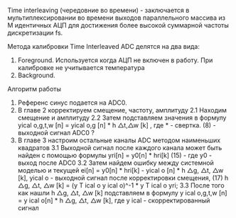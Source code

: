 Time interleaving (чередовние во времени) - заключается в мультиплексировании во времени выходов параллельного массива из М идентичных АЦП для достижения 
более высокой суммарной частоты дискретизации fs.

Метода калибровки Time Interleaved ADC делятся на два вида:
1. Foreground. Используется когда АЦП не включен в работу. При калибровке не учитывается температура
2. Background. 


Алгоритм работы 
1. Референс синус подается на ADC0.
2. В главе 2 корректируем смещение, частоту, амплитуду
    2.1 Находим смещение и амплитуду
    2.2 Затем подставляем значения в формулу
        yical o,g,t,w [n] = yical o,g [n] * h △t,△w [k]  , где * - свертка.   (8) - выходной сигнал ADC0 ?
3. В главе 3 настроим остальные каналы ADC методом наименьших квадратов
    3.1 Выходной сигнал после каждого канала может быть найден с помощью формулы
        yri[n] = y0[n] * hri[k] (15) - где y0 - выход после ADC0
    3.2 Затем найдем ошибку между системной моделью и текущей
        ei[n] = y0[n] * hri[k] - yical o [n] * h △g, △t, △w [k], yical o - выходной сигнал после корректировки смещения, (17)
            h △g, △t, △w [k] = (y T ical o  y ical o)^-1 * y T ical o yri;
    3.3 После того как нашли h △g, △t, △w [k] подставляем в формулу
        y ical o,g,t,w [n] = y ical o[n] * h △g, △t, △w [k], где y ical - скорректированный сигнал



